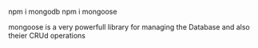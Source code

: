 npm i mongodb
npm i mongoose

mongoose is a very powerfull library for managing the Database and also theier CRUd operations